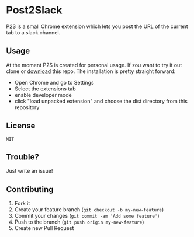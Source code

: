 # Post2Slack

P2S is a small Chrome extension which lets you post the URL of the current tab to a slack channel. 

## Usage
At the moment P2S is created for personal usage. If zou want to try it out clone or [download](https://github.com/HorstMumpitz/post2slack/archive/master.zip) this repo. 
The installation is pretty straight forward: 
* Open Chrome and go to Settings
* Select the extensions tab
* enable developer mode
* click "load unpacked extension" and choose the dist directory from this repository


## License
    MIT

## Trouble?
Just write an issue!

## Contributing

1. Fork it
2. Create your feature branch (`git checkout -b my-new-feature`)
3. Commit your changes (`git commit -am 'Add some feature'`)
4. Push to the branch (`git push origin my-new-feature`)
5. Create new Pull Request